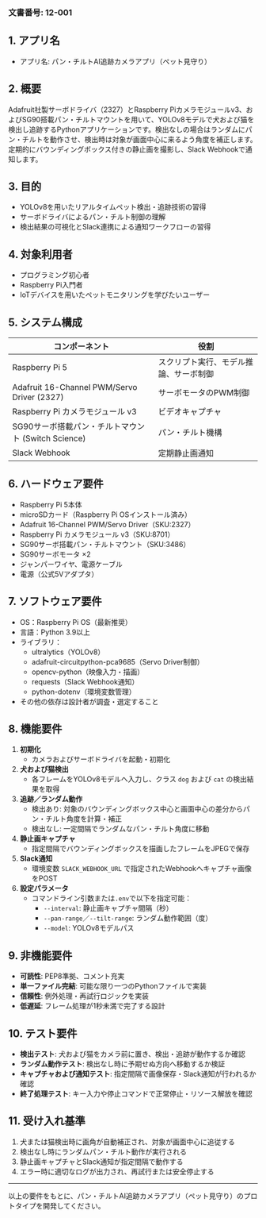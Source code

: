 ### 文書番号: 12-001

## 1. アプリ名
- アプリ名: パン・チルトAI追跡カメラアプリ（ペット見守り）

## 2. 概要
Adafruit社製サーボドライバ（2327）とRaspberry Piカメラモジュールv3、およびSG90搭載パン・チルトマウントを用いて、YOLOv8モデルで犬および猫を検出し追跡するPythonアプリケーションです。検出なしの場合はランダムにパン・チルトを動作させ、検出時は対象が画面中心に来るよう角度を補正します。定期的にバウンディングボックス付きの静止画を撮影し、Slack Webhookで通知します。

## 3. 目的
- YOLOv8を用いたリアルタイムペット検出・追跡技術の習得
- サーボドライバによるパン・チルト制御の理解
- 検出結果の可視化とSlack連携による通知ワークフローの習得

## 4. 対象利用者
- プログラミング初心者
- Raspberry Pi入門者
- IoTデバイスを用いたペットモニタリングを学びたいユーザー

## 5. システム構成
| コンポーネント                                      | 役割                                                        |
|-----------------------------------------------------|-------------------------------------------------------------|
| Raspberry Pi 5                                      | スクリプト実行、モデル推論、サーボ制御                      |
| Adafruit 16-Channel PWM/Servo Driver (2327)         | サーボモータのPWM制御                                       |
| Raspberry Pi カメラモジュール v3                     | ビデオキャプチャ                                            |
| SG90サーボ搭載パン・チルトマウント (Switch Science) | パン・チルト機構                                            |
| Slack Webhook                                       | 定期静止画通知                                               |

## 6. ハードウェア要件
- Raspberry Pi 5本体
- microSDカード（Raspberry Pi OSインストール済み）
- Adafruit 16-Channel PWM/Servo Driver（SKU:2327）
- Raspberry Pi カメラモジュール v3（SKU:8701）
- SG90サーボ搭載パン・チルトマウント（SKU:3486）
- SG90サーボモータ ×2
- ジャンパーワイヤ、電源ケーブル
- 電源（公式5Vアダプタ）

## 7. ソフトウェア要件
- OS：Raspberry Pi OS（最新推奨）
- 言語：Python 3.9以上
- ライブラリ：
  - ultralytics（YOLOv8）
  - adafruit-circuitpython-pca9685（Servo Driver制御）
  - opencv-python（映像入力・描画）
  - requests（Slack Webhook通知）
  - python-dotenv（環境変数管理）
- その他の依存は設計者が調査・選定すること

## 8. 機能要件
1. **初期化**
   - カメラおよびサーボドライバを起動・初期化
2. **犬および猫検出**
   - 各フレームをYOLOv8モデルへ入力し、クラス `dog` および `cat` の検出結果を取得
3. **追跡／ランダム動作**
   - 検出あり: 対象のバウンディングボックス中心と画面中心の差分からパン・チルト角度を計算・補正
   - 検出なし: 一定間隔でランダムなパン・チルト角度に移動
4. **静止画キャプチャ**
   - 指定間隔でバウンディングボックスを描画したフレームをJPEGで保存
5. **Slack通知**
   - 環境変数 `SLACK_WEBHOOK_URL` で指定されたWebhookへキャプチャ画像をPOST
6. **設定パラメータ**
   - コマンドライン引数または`.env`で以下を指定可能：
     - `--interval`: 静止画キャプチャ間隔（秒）
     - `--pan-range`／`--tilt-range`: ランダム動作範囲（度）
     - `--model`: YOLOv8モデルパス

## 9. 非機能要件
- **可読性**: PEP8準拠、コメント充実
- **単一ファイル完結**: 可能な限り一つのPythonファイルで実装
- **信頼性**: 例外処理・再試行ロジックを実装
- **低遅延**: フレーム処理が1秒未満で完了する設計

## 10. テスト要件
- **検出テスト**: 犬および猫をカメラ前に置き、検出・追跡が動作するか確認
- **ランダム動作テスト**: 検出なし時に予期せぬ方向へ移動するか検証
- **キャプチャおよび通知テスト**: 指定間隔で画像保存・Slack通知が行われるか確認
- **終了処理テスト**: キー入力や停止コマンドで正常停止・リソース解放を確認

## 11. 受け入れ基準
1. 犬または猫検出時に画角が自動補正され、対象が画面中心に追従する  
2. 検出なし時にランダムパン・チルト動作が実行される  
3. 静止画キャプチャとSlack通知が指定間隔で動作する  
4. エラー時に適切なログが出力され、再試行または安全停止する  

---
以上の要件をもとに、パン・チルトAI追跡カメラアプリ（ペット見守り）のプロトタイプを開発してください。

